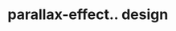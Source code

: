 # parallax-effect.. design                                                                                                                                                                           

